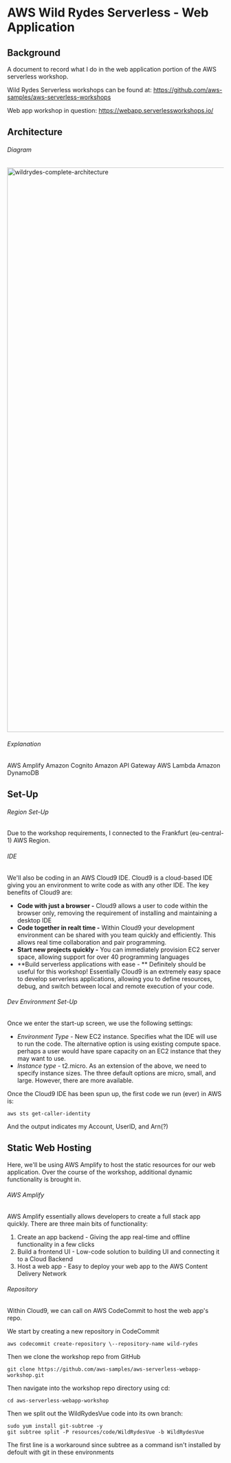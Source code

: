 # AWS Wild Rydes Serverless - Web Application
## Background
A document to record what I do in the web application portion of the AWS serverless workshop.

Wild Rydes Serverless workshops can be found at: https://github.com/aws-samples/aws-serverless-workshops

Web app workshop in question: https://webapp.serverlessworkshops.io/

## Architecture
###### Diagram
<img width="1312" alt="wildrydes-complete-architecture" src="https://user-images.githubusercontent.com/54938676/207636226-33e2eb02-0405-49d3-864c-bbd8db35d721.png">

###### Explanation
AWS Amplify
Amazon Cognito
Amazon API Gateway
AWS Lambda
Amazon DynamoDB

## Set-Up
###### Region Set-Up
Due to the workshop requirements, I connected to the Frankfurt (eu-central-1) AWS Region.

###### IDE
We'll also be coding in an AWS Cloud9 IDE. Cloud9 is a cloud-based IDE giving you an environment to write code as with any other IDE.
The key benefits of Cloud9 are:
- **Code with just a browser -** Cloud9 allows a user to code within the browser only, removing the requirement of installing and maintaining a desktop IDE
- **Code together in realt time -** Within Cloud9 your development environment can be shared with you team quickly and efficiently. This allows real time collaboration and pair programming.
- **Start new projects quickly -** You can immediately provision EC2 server space, allowing support for over 40 programming languages
- **Build serverless applications with ease - ** Definitely should be useful for this workshop! Essentially Cloud9 is an extremely easy space to develop serverless applications, allowing you to define resources, debug, and switch between local and remote execution of your code.

###### Dev Environment Set-Up
Once we enter the start-up screen, we use the following settings:
- _Environment Type_ - New EC2 instance. Specifies what the IDE will use to run the code. The alternative option is using existing compute space. perhaps a user would have spare capacity on an EC2 instance that they may want to use.
- _Instance type_ - t2.micro. As an extension of the above, we need to specify instance sizes. The three default options are micro, small, and large. However, there are more available.

Once the Cloud9 IDE has been spun up, the first code we run (ever) in AWS is:
```
aws sts get-caller-identity
```
And the output indicates my Account, UserID, and Arn(?)

## Static Web Hosting
Here, we'll be using AWS Amplify to host the static resources for our web application. Over the course of the workshop, additional dynamic functionality is brought in.
###### AWS Amplify
AWS Amplify essentially allows developers to create a full stack app quickly. There are three main bits of functionality:
1. Create an app backend - Giving the app real-time and offline functionality in a few clicks
2. Build a frontend UI - Low-code solution to building UI and connecting it to a Cloud Backend
3. Host a web app - Easy to deploy your web app to the AWS Content Delivery Network

###### Repository
Within Cloud9, we can call on AWS CodeCommit to host the web app's repo.

We start by creating a new repository in CodeCommit
```
aws codecommit create-repository \--repository-name wild-rydes
```
Then we clone the workshop repo from GitHub
```
git clone https://github.com/aws-samples/aws-serverless-webapp-workshop.git
```
Then navigate into the workshop repo directory using cd:
```
cd aws-serverless-webapp-workshop
```
Then we split out the WildRydesVue code into its own branch:
```
sudo yum install git-subtree -y
git subtree split -P resources/code/WildRydesVue -b WildRydesVue
```
The first line is a workaround since subtree as a command isn't installed by defoult with git in these environments
